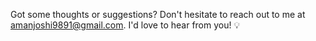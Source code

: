 Got some thoughts or suggestions? Don't hesitate to reach out to me at amanjoshi9891@gmail.com. I'd love to hear from you! 💡
